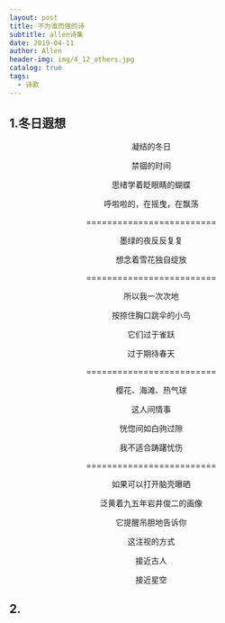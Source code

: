 ```yaml
---
layout: post
title: 不为谁而做的诗
subtitle: allen诗集
date: 2019-04-11
author: Allen
header-img: img/4_12_others.jpg
catalog: true
tags:
  - 诗歌
---
```


## 1.冬日遐想
<center>

<p>凝结的冬日</p>


<p>禁锢的时间</p>


<p>思绪学着眨眼睛的蝴蝶</p>


<p>呼啦啦的，在摇曳，在飘荡</p>
<p>=========================</p>
<p>墨绿的夜反反复复</p>

<p>想念着雪花独自绽放</p>
<p>=========================</p>


<p>所以我一次次地</p>

<p>按捺住胸口跳伞的小鸟</p>

<p>它们过于雀跃</p>

<p>过于期待春天</p>
<p>=========================</p>

<p>樱花、海滩、热气球</p>

<p>这人间情事</p>


<p>恍惚间如白驹过隙</p>
<p>我不适合踌躇忧伤</p>
<p>=========================</p>

<p>如果可以打开脑壳曝晒</p>

<p>泛黄着九五年岩井俊二的画像</p>

<p>它提醒吊胆地告诉你</p>

<p>这注视的方式</p>

<p>接近古人</p>
<p>接近星空</p>
</center>

## 2.
